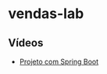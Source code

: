 # vendas-lab

## Vídeos

* [Projeto com Spring Boot](https://rawgit.com/ufg-ria-ta1-2016/vendas-lab/master/videos/spring-boot/spring-boot.html)
